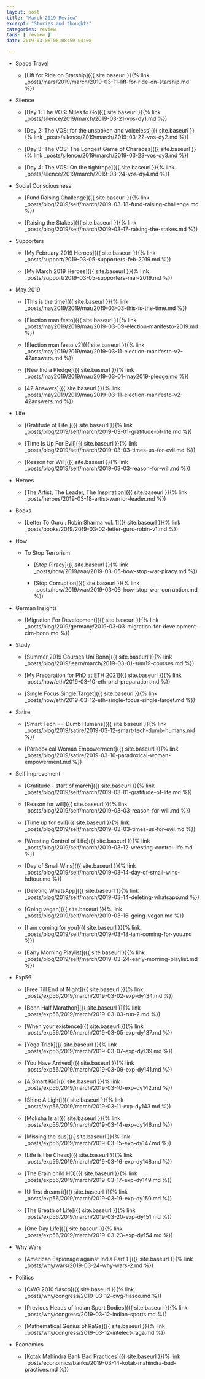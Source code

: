 ```yaml
---
layout: post
title: "March 2019 Review"
excerpt: "Stories and thoughts"
categories: review
tags: [ review ]
date: 2019-03-06T08:08:50-04:00

---
```


  * Space Travel

    * [Lift for Ride on Starship]({{ site.baseurl }}{% link _posts/mars/2019/march/2019-03-11-lift-for-ride-on-starship.md %})

  * Silence
    * [Day 1: The VOS: Miles to Go]({{ site.baseurl }}{% link _posts/silence/2019/march/2019-03-21-vos-dy1.md %})

    * [Day 2: The VOS: for the unspoken and voiceless]({{ site.baseurl }}{% link _posts/silence/2019/march/2019-03-22-vos-dy2.md %})

    * [Day 3: The VOS: The Longest Game of Charades]({{ site.baseurl }}{% link _posts/silence/2019/march/2019-03-23-vos-dy3.md %})

    * [Day 4: The VOS: On the tightrope]({{ site.baseurl }}{% link _posts/silence/2019/march/2019-03-24-vos-dy4.md %})

  * Social Consciousness

    * [Fund Raising Challenge]({{ site.baseurl }}{% link  _posts/blog/2019/self/march/2019-03-18-fund-raising-challenge.md %})

    * [Raising the Stakes]({{ site.baseurl }}{% link  _posts/blog/2019/self/march/2019-03-17-raising-the-stakes.md %})

  * Supporters

    * [My February 2019 Heroes]({{ site.baseurl }}{% link _posts/support/2019-03-05-supporters-feb-2019.md %})

    * [My March 2019 Heroes]({{ site.baseurl }}{% link _posts/support/2019-03-05-supporters-mar-2019.md %})

  * May 2019

    * [This is the time]({{ site.baseurl }}{% link _posts/may2019/2019/mar/2019-03-03-this-is-the-time.md  %})

    * [Election manifesto]({{ site.baseurl }}{% link _posts/may2019/2019/mar/2019-03-09-election-manifesto-2019.md %})

    * [Election manifesto v2]({{ site.baseurl }}{% link _posts/may2019/2019/mar/2019-03-11-election-manifesto-v2-42answers.md %})

    * [New India Pledge]({{ site.baseurl }}{% link _posts/may2019/2019/mar/2019-03-01-may2019-pledge.md  %})

    * [42 Answers]({{ site.baseurl }}{% link _posts/may2019/2019/mar/2019-03-11-election-manifesto-v2-42answers.md %})

  * Life

      * [Gratitude of Life ]({{ site.baseurl }}{% link _posts/blog/2019/self/march/2019-03-01-gratitude-of-life.md %})

      * [Time Is Up For Evil]({{ site.baseurl }}{% link _posts/blog/2019/self/march/2019-03-03-times-us-for-evil.md %})

      * [Reason for Will]({{ site.baseurl }}{% link _posts/blog/2019/self/march/2019-03-03-reason-for-will.md %})

  * Heroes
      * [The Artist, The Leader, The Inspiration]({{ site.baseurl }}{% link _posts/heroes/2019-03-18-artist-warrior-leader.md %})


  * Books
    * [Letter To Guru : Robin Sharma vol. 1]({{ site.baseurl }}{% link _posts/books/2019/2019-03-02-letter-guru-robin-v1.md %})

  * How
    * To Stop Terrorism
        * [Stop Piracy]({{ site.baseurl }}{% link _posts/how/2019/war/2019-03-05-how-stop-war-piracy.md %})

        * [Stop Corruption]({{ site.baseurl }}{% link _posts/how/2019/war/2019-03-06-how-stop-war-corruption.md %})

  * German Insights

     * [Migration For Development]({{ site.baseurl }}{% link _posts/blog/2019/germany/2019-03-03-migration-for-development-cim-bonn.md %})    

  * Study

    * [Summer 2019 Courses Uni Bonn]({{ site.baseurl }}{% link _posts/blog/2019/learn/march/2019-03-01-sum19-courses.md %})

    * [My Preparation for PhD at ETH 2021]({{ site.baseurl }}{% link _posts/how/eth/2019-03-10-eth-phd-preparation.md %})

    * [Single Focus Single Target]({{ site.baseurl }}{% link _posts/how/eth/2019-03-12-eth-single-focus-single-target.md %})


  * Satire

    * [Smart Tech == Dumb Humans]({{ site.baseurl }}{% link _posts/blog/2019/satire/2019-03-12-smart-tech-dumb-humans.md %})

    * [Paradoxical Woman Empowerment]({{ site.baseurl }}{% link _posts/blog/2019/satire/2019-03-16-paradoxical-woman-empowerment.md %})

  * Self Improvement
    * [Gratitude - start of march]({{ site.baseurl }}{% link _posts/blog/2019/self/march/2019-03-01-gratitude-of-life.md %})

    * [Reason for will]({{ site.baseurl }}{% link _posts/blog/2019/self/march/2019-03-03-reason-for-will.md %})

    * [Time up for evil]({{ site.baseurl }}{% link _posts/blog/2019/self/march/2019-03-03-times-us-for-evil.md %})

    * [Wresting Control of Life]({{ site.baseurl }}{% link _posts/blog/2019/self/march/2019-03-12-wresting-control-life.md %})

    * [Day of Small Wins]({{ site.baseurl }}{% link _posts/blog/2019/self/march/2019-03-14-day-of-small-wins-hdtour.md %})

    * [Deleting WhatsApp]({{ site.baseurl }}{% link _posts/blog/2019/self/march/2019-03-14-deleting-whatsapp.md %})

    * [Going vegan]({{ site.baseurl }}{% link _posts/blog/2019/self/march/2019-03-16-going-vegan.md %})

    * [I am coming for you]({{ site.baseurl }}{% link _posts/blog/2019/self/march/2019-03-18-iam-coming-for-you.md %})

    * [Early Morning Playlist]({{ site.baseurl }}{% link _posts/blog/2019/self/march/2019-03-24-early-morning-playlist.md %})


  * Exp56
    * [Free Till End of Night]({{ site.baseurl }}{% link _posts/exp56/2019/march/2019-03-02-exp-dy134.md %})  

    * [Bonn Half Marathon]({{ site.baseurl }}{% link _posts/exp56/2019/march/2019-03-03-run-2.md %})  

    * [When your existence]({{ site.baseurl }}{% link _posts/exp56/2019/march/2019-03-05-exp-dy137.md %})

    * [Yoga Trick]({{ site.baseurl }}{% link  _posts/exp56/2019/march/2019-03-07-exp-dy139.md %})  

    * [You Have Arrived]({{ site.baseurl }}{% link  _posts/exp56/2019/march/2019-03-09-exp-dy141.md %})  

    * [A Smart Kid]({{ site.baseurl }}{% link _posts/exp56/2019/march/2019-03-10-exp-dy142.md %})  

    * [Shine A Light]({{ site.baseurl }}{% link _posts/exp56/2019/march/2019-03-11-exp-dy143.md %})

    * [Moksha Is a]({{ site.baseurl }}{% link _posts/exp56/2019/march/2019-03-14-exp-dy146.md %})

    * [Missing the bus]({{ site.baseurl }}{% link _posts/exp56/2019/march/2019-03-15-exp-dy147.md %})

    * [Life is like Chess]({{ site.baseurl }}{% link _posts/exp56/2019/march/2019-03-16-exp-dy148.md %})

    * [The Brain child HD]({{ site.baseurl }}{% link _posts/exp56/2019/march/2019-03-17-exp-dy149.md %})

    * [U first dream it]({{ site.baseurl }}{% link _posts/exp56/2019/march/2019-03-19-exp-dy150.md %})

    * [The Breath of Life]({{ site.baseurl }}{% link _posts/exp56/2019/march/2019-03-20-exp-dy151.md %})

    * [One Day Life]({{ site.baseurl }}{% link _posts/exp56/2019/march/2019-03-23-exp-dy154.md %})

  * Why Wars

    * [American Espionage against India Part 1 ]({{ site.baseurl }}{% link _posts/why/wars/2019-03-24-why-wars-2.md  %})

  * Politics
    * [CWG 2010 fiasco]({{ site.baseurl }}{% link _posts/why/congress/2019-03-12-cwg-fiasco.md %})

    * [Previous Heads of Indian Sport Bodies]({{ site.baseurl }}{% link _posts/why/congress/2019-03-12-indian-sports.md  %})

    * [Mathematical Genius of RaGa]({{ site.baseurl }}{% link _posts/why/congress/2019-03-12-intelect-raga.md %})

  * Economics
    * [Kotak Mahindra Bank Bad Practices]({{ site.baseurl }}{% link  _posts/economics/banks/2019-03-14-kotak-mahindra-bad-practices.md  %})
